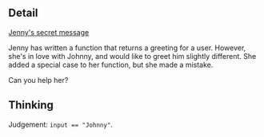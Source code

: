 ## Detail

[Jenny's secret message](https://www.codewars.com/kata/55225023e1be1ec8bc000390)

Jenny has written a function that returns a greeting for a user. However, she's in love with Johnny, and would like to greet him slightly different. She added a special case to her function, but she made a mistake.

Can you help her?

## Thinking

Judgement: `input == "Johnny"`.